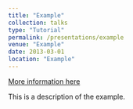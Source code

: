 ```yaml
---
title: "Example"
collection: talks
type: "Tutorial"
permalink: /presentations/example
venue: "Example"
date: 2013-03-01
location: "Example"
---
```


[More information here](http://example.com)

This is a description of the example.